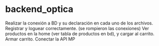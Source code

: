 # backend_optica
Realizar la conexión a BD y su declaración en cada uno de los archivos.
Registrar y loguear correctamente. (se rompieron las conexiones)
Ver productos en la home (ver tabla de productos en bd), y cargar al carrito.
Armar carrito.
Conectar la API MP

